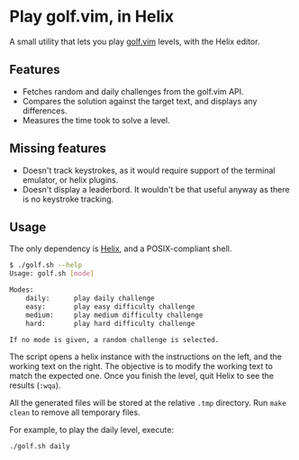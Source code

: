 # Play golf.vim, in Helix

A small utility that lets you play [golf.vim](https://github.com/vuciv/golf) levels, with the Helix editor.

## Features

- Fetches random and daily challenges from the golf.vim API.
- Compares the solution against the target text, and displays any differences.
- Measures the time took to solve a level.

## Missing features

- Doesn't track keystrokes, as it would require support of the terminal emulator, or helix plugins.
- Doesn't display a leaderbord. It wouldn't be that useful anyway as there is no keystroke tracking.

## Usage

The only dependency is [Helix](https://github.com/helix-editor/helix), and a POSIX-compliant shell.

```sh
$ ./golf.sh --help
Usage: golf.sh [mode]

Modes:
    daily:      play daily challenge
    easy:       play easy difficulty challenge
    medium:     play medium difficulty challenge
    hard:       play hard difficulty challenge

If no mode is given, a random challenge is selected.
```

The script opens a helix instance with the instructions on the left, and the
working text on the right. The objective is to modify the working text to match
the expected one. Once you finish the level, quit Helix to see the results (`:wqa`).

All the generated files will be stored at the relative `.tmp` directory. Run `make clean` to remove all temporary files.

For example, to play the daily level, execute:
```sh
./golf.sh daily
```
